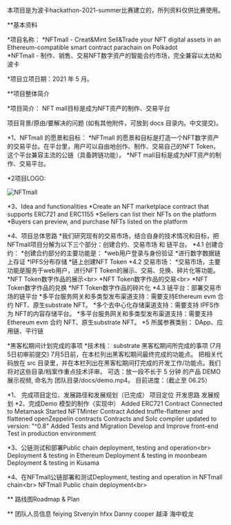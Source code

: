 本项目是为波卡hackathon-2021-summer比赛建立的，所列资料仅供比赛使用。

**基本资料

*项目名称：
  *NFTmall - Creat&Mint Sell&Trade your NFT digital assets in an Ethereum-compatible smart contract parachain on Polkadot<br/>
  *NFTmall - 制作、销售、交易NFT数字资产的智能合约市场，完全兼容以太坊和波卡<br/>

*项目立项日期：2021 年 5 月。

**项目整体简介

*项目简介： NFT mall目标是成为NFT资产的制作、交易平台

项目背景/原由/要解决的问题 (如有其他附件，可放到 docs 目录内。中文提交)。

*1、NFTmall 的愿景和目标：
  *NFTmall 的愿景和目标是打造一个NFT数字资产的交易平台。在平台里，用户可以自由地创作、制作、交易自己的NFT Token，这个平台兼容主流的公链（具备跨链功能）。
  *NFT mall目标是成为NFT资产的制作、交易平台。

*2项目LOGO:


![NFTmall](http://nft.ueuo.com/img/movieimg.png)



*3、Idea and functionalities
  *Create an NFT marketplace contract that supports ERC721 and ERC1155
  *Sellers can list their NFTs on the platform
  *Buyers can preview, and purchase NFTs listed on the platform

*4、项目总体思路
  *我们研究现有的交易市场，结合自身的技术情况和目标，把NFTmall项目分解为以下三个部分：创建合约、交易市场  和 链平台。
  *4.1 创建合约：
  *创建合约部分的主要功能是：
    *web用户登录与身份验证
    *进行数字数据链上存证
    *IPFS分布存储
    *链上创建NFT Token
  *4.2 交易市场：
    *交易市场，主要功能是服务于web用户，进行NFT Token的展示、交易、兑换、碎片化等功能。
      *NFT Token数字作品的展示\<br>
      *NFT Token数字作品的交易\<br>
      *NFT Token数字作品的兑换
      *NFT Token数字作品的碎片化
  *4.3 链平台：部署交易市场的链平台
      *多平台服务网关和多类型发布渠道支持：需要支持Ethereum evm 合约 NFT、原生substrate NFT。
      *多个去中心化存储渠道支持：需要支持 IPFS作为 NFT的内容存储平台。
      *多平台服务网关和多类型发布渠道支持：需要支持Ethereum evm 合约 NFT、原生substrate NFT。
  *5 所属参赛类别：
    DApp、应用链、平行链 
        
    
*黑客松期间计划完成的事项
*技术栈： substrate 
黑客松期间所完成的事项 (7月5日初审前提交)
7月5日前，在本栏列出黑客松期间最终完成的功能点。
把相关代码放在 src 目录里，并在本栏列出在黑客松期间打完成的开发工作/功能点。我们将对这些目录/档案作重点技术评审。
可选：放一段不长于 5 分钟 的产品 DEMO 展示视频, 命名为 团队目录/docs/demo.mp4。
目前进度：（截止至 06.25）

*1、 完成项目定位、发展路径和发展规划（已完成）
      项目定位
      开发思路
      发展规划
*2、完成Demo 模型的制作（实现中）
      Added ERC721 Contract
      Connected to Metamask
      Started NFTMinter Contract
      Added truffle-flattener and flattened openZeppelin contracts
      Contracts and Solc compiler updated to version: "^0.8"
      Added Tests and Migration
      Develop and Improve front-end
      Test in production environment

*3、公链测试和部署Public chain deployment, testing and operation\<br>
      Deployment & testing in Ethereum
      Deployment & testing in moonbeam
      Deployment & testing in Kusama

*4、在NFTmall公链部署和测试Deployment, testing and operation in NFTmall chain\<br>
      NFTmall Public chain deployment\<br>

** 路线图Roadmap & Plan

** 团队人员信息
feiying	 Stvenyin  hfxx	 Danny cooper  越泽	海中蛟龙
